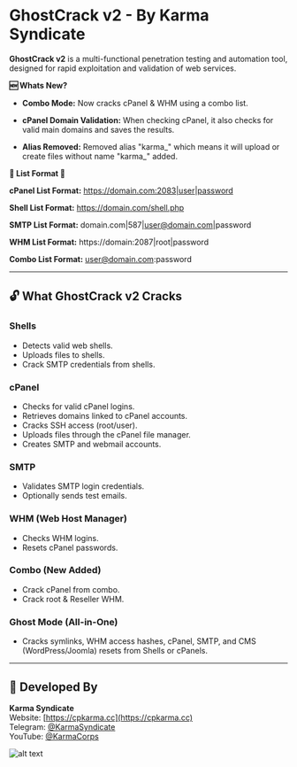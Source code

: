 # GhostCrack v2 - By Karma Syndicate

**GhostCrack v2** is a multi-functional penetration testing and automation tool, designed for rapid exploitation and validation of web services.

**🆕 Whats New?**

- **Combo Mode:** Now cracks cPanel & WHM using a combo list.

- **cPanel Domain Validation:** When checking cPanel, it also checks for valid main domains and saves the results.

- **Alias Removed:** Removed alias "karma_" which means it will upload or create files without name "karma_" added.

**📝 List Format 📝**

**cPanel List Format:** https://domain.com:2083|user|password

**Shell List Format:** https://domain.com/shell.php

**SMTP List Format:** domain.com|587|user@domain.com|password

**WHM List Format:** https://domain:2087|root|password

**Combo List Format:** user@domain.com:password

---

## 🔓 What GhostCrack v2 Cracks

### Shells
- Detects valid web shells.
- Uploads files to shells.
- Crack SMTP credentials from shells.

### cPanel
- Checks for valid cPanel logins.
- Retrieves domains linked to cPanel accounts.
- Cracks SSH access (root/user).
- Uploads files through the cPanel file manager.
- Creates SMTP and webmail accounts.

### SMTP
- Validates SMTP login credentials.
- Optionally sends test emails.

### WHM (Web Host Manager)
- Checks WHM logins.
- Resets cPanel passwords.

### Combo (New Added)
- Crack cPanel from combo.
- Crack root & Reseller WHM.

### Ghost Mode (All-in-One)
- Cracks symlinks, WHM access hashes, cPanel, SMTP, and CMS (WordPress/Joomla) resets from Shells or cPanels.

---

## 👥 Developed By

**Karma Syndicate**  
Website: [https://cpkarma.cc](https://cpkarma.cc)  
Telegram: [@KarmaSyndicate](https://t.me/KarmaSyndicate)  
YouTube: [@KarmaCorps](https://youtube.com/@KarmaCorps)

![alt text](https://raw.githubusercontent.com/cpkarma/img/main/GhostCrackv2.jpg)
